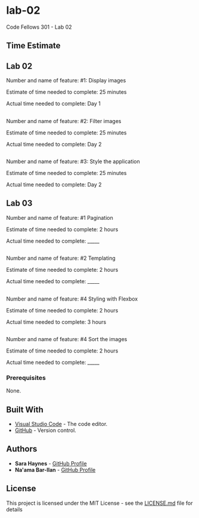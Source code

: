 # lab-02
Code Fellows 301 - Lab 02

## Time Estimate

## Lab 02

Number and name of feature: #1: Display images

Estimate of time needed to complete: 25 minutes

Actual time needed to complete: Day 1

##

Number and name of feature: #2: Filter images

Estimate of time needed to complete: 25 minutes

Actual time needed to complete: Day 2

##

Number and name of feature: #3: Style the application

Estimate of time needed to complete: 25 minutes

Actual time needed to complete: Day 2

## Lab 03

Number and name of feature: #1 Pagination

Estimate of time needed to complete: 2 hours

Actual time needed to complete: _____

##

Number and name of feature: #2 Templating

Estimate of time needed to complete: 2 hours

Actual time needed to complete: _____

##

Number and name of feature: #4 Styling with Flexbox

Estimate of time needed to complete: 2 hours

Actual time needed to complete: 3 hours

##

Number and name of feature: #4 Sort the images

Estimate of time needed to complete: 2 hours

Actual time needed to complete: _____

### Prerequisites

None.

## Built With

* [Visual Studio Code](https://code.visualstudio.com/) - The code editor.
* [GitHub](https://github.com/) -  Version control.

## Authors

* **Sara Haynes** - [GitHub Profile](https://github.com/SaraJHaynes)
* **Na'ama Bar-Ilan** - [GitHub Profile](https://github.com/NaamaBarIlan)

## License

This project is licensed under the MIT License - see the [LICENSE.md](LICENSE.md) file for details

